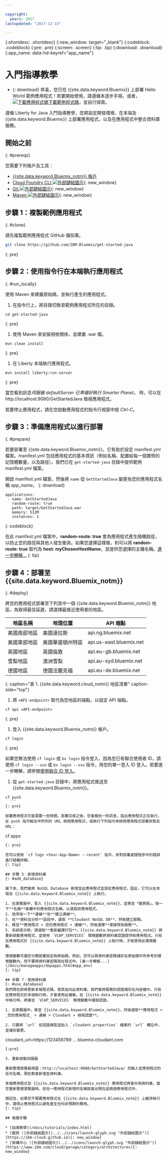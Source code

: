 ```yaml
---

copyright:
  years: 2017
lastupdated: "2017-12-15"

---
```


{:shortdesc: .shortdesc}
{:new_window: target="_blank"}
{:codeblock: .codeblock}
{:pre: .pre}
{:screen: .screen}
{:tip: .tip}
{:download: .download}
{:app_name: data-hd-keyref="app_name"}

# 入門指導教學

* {: download} 恭喜，您已在 {{site.data.keyword.Bluemix}} 上部署 Hello World 範例應用程式！若要開始使用，請遵循本逐步手冊。或者，<a class="xref" href="http://bluemix.net" target="_blank" title="（下載範例程式碼）"><img class="hidden" src="../../images/btn_starter-code.svg" alt="下載應用程式碼" />下載範例程式碼</a>，並自行探索。

遵循 Liberty for Java 入門指導教學，您將設定開發環境、在本端及 {{site.data.keyword.Bluemix}} 上部署應用程式，以及在應用程式中整合資料庫服務。

## 開始之前
{: #prereqs}

您需要下列帳戶及工具：
* [{{site.data.keyword.Bluemix_notm}} 帳戶](https://console.ng.bluemix.net/registration/)
* [Cloud Foundry CLI ![外部鏈結圖示](../../icons/launch-glyph.svg "外部鏈結圖示")](https://github.com/cloudfoundry/cli#downloads){: new_window}
* [Git ![外部鏈結圖示](../../icons/launch-glyph.svg "外部鏈結圖示")](https://git-scm.com/downloads){: new_window}
* [Maven ![外部鏈結圖示](../../icons/launch-glyph.svg "外部鏈結圖示")](https://maven.apache.org/download.cgi){: new_window}

## 步驟 1：複製範例應用程式
{: #clone}

請先複製範例應用程式 GitHub 儲存庫。
  ```bash
git clone https://github.com/IBM-Bluemix/get-started-java
  ```
  {: pre}


## 步驟 2：使用指令行在本端執行應用程式
{: #run_locally}

使用 Maven 來建置原始碼，並執行產生的應用程式。

1. 在指令行上，將目錄切換至範例應用程式所在的目錄。

  ```
cd get-started-java
  ```
  {: pre}

1. 使用 Maven 來安裝相依關係，並建置 .war 檔。

  ```
mvn clean install
  ```
  {: pre}

1. 在 Liberty 本端執行應用程式。
  ```
mvn install liberty:run-server
  ```
  {: pre}

當您看到訊息*伺服器 defaultServer 已準備好執行 Smarter Planet。* 時，可以在 http://localhost:9080/GetStartedJava 檢視應用程式。

若要停止應用程式，請在您啟動應用程式的指令行視窗中按 *Ctrl-C*。

## 步驟 3：準備應用程式以進行部署
{: #prepare}

若要部署至 {{site.data.keyword.Bluemix_notm}}，它有助於設定 manifest.yml 檔案。manifest.yml 包括應用程式的基本資訊（例如名稱、配置給每一個實例的記憶體數量，以及路徑）。我們已在 `get-started-java` 目錄中提供範例 manifest.yml 檔案。

開啟 manifest.yml 檔案，然後將 `name` 從 `GetStartedJava` 變更為您的應用程式名稱 <var class="keyword varname" data-hd-keyref="app_name">app_name</var>。
{: download}

  ```
  applications:
   - name: GetStartedJava
     random-route: true
     path: target/GetStartedJava.war
     memory: 512M
     instances: 1
  ```
  {: codeblock}

在此 manifest.yml 檔案中，**random-route: true** 會為應用程式產生隨機路徑，以防止您的路徑與其他人發生衝突。如果您選擇這樣做，則可以將 **random-route: true** 取代為 **host: myChosenHostName**，並提供您選擇的主機名稱。[進一步瞭解...](/docs/manageapps/depapps.html#appmanifest)
{: tip}

## 步驟 4：部署至 {{site.data.keyword.Bluemix_notm}}
{: #deploy}

將您的應用程式部署至下列其中一個 {{site.data.keyword.Bluemix_notm}} 地區。為取得最佳延遲，請選擇最接近使用者的地區。

| **地區名稱** | **地理位置** | **API 端點** |
|-----------------|-------------------------|-------------------|
| 美國南部地區 | 美國達拉斯 | api.ng.bluemix.net |
| 美國東部地區 | 美國華盛頓州特區 | api.us-east.bluemix.net |
| 英國地區 | 英國倫敦 | api.eu-gb.bluemix.net |
| 雪梨地區 | 澳洲雪梨 | api.au-syd.bluemix.net |
| 德國地區 | 德國法蘭克福 | api.eu-de.bluemix.net |
{: caption="表 1. {{site.data.keyword.cloud_notm}} 地區清單" caption-side="top"}

1. 將 `<API-endpoint>` 取代為您地區的端點，以設定 API 端點。
  ```
cf api <API-endpoint>
  ```
  {: pre}

1. 登入 {{site.data.keyword.Bluemix_notm}} 帳戶。
  ```
cf login
  ```
  {: pre}

  如果您無法使用 `cf login` 或 `bx login` 指令登入，因為您已有聯合使用者 ID，請使用 `cf login --sso` 或 `bx login --sso` 指令，用您的單一登入 ID 登入。若要進一步瞭解，請參閱[使用聯合 ID 登入](https://console.bluemix.net/docs/cli/login_federated_id.html#federated_id)。


1. 從 `get-started-java` 目錄中，將應用程式推送至 {{site.data.keyword.Bluemix_notm}}。
  ```
cf push
    ```
  {: pre}

部署應用程式可能需要一些時間。部署完成之後，您會看到一則訊息，指出應用程式正在執行。在 push 指令輸出中所列的 URL 檢視應用程式，或執行下列指令來檢視應用程式部署狀態及 URL：
  ```
cf apps
  ```
  {: pre}

您可以使用 `cf logs <Your-App-Name> --recent` 指令，來對部署處理程序中的錯誤進行疑難排解。
{: tip}  

## 步驟 5：新增資料庫
{: #add_database}

接下來，我們會將 NoSQL Database 新增至此應用程式並設定應用程式，因此，它可以在本端及 {{site.data.keyword.Bluemix_notm}} 上執行。

1. 在瀏覽器中，登入 {{site.data.keyword.Bluemix_notm}}，並移至「儀表板」。按一下**名稱**直欄中的應用程式名稱，以選取該應用程式。
2. 依序按一下**連線**及**建立連線**。
3. 在**資料及分析**區段中，選取 **Cloudant NoSQL DB**，然後建立服務。
4. 移至**應用程式 > 您的應用程式 > 連線**，然後選擇**連接現有服務**。
5. 系統提示時，請選取**重新編譯打包**。{{site.data.keyword.Bluemix_notm}} 將重新啟動應用程式，並使用 `VCAP_SERVICES` 環境變數將資料庫認證提供給應用程式。只有在應用程式於 {{site.data.keyword.Bluemix_notm}} 上執行時，才能使用此環境變數。

環境變數可讓您分開部署設定與原始碼。例如，您可以將資料庫密碼儲存在原始碼中所參考的環境變數內，而不要將資料庫密碼寫在程式中。[進一步瞭解...](/docs/manageapps/depapps.html#app_env)
{: tip}

## 步驟 7：使用資料庫
{: #use_database}
我們現在即將更新本端程式碼，使其指向此資料庫。我們會將服務的認證儲存在內容檔中。只有在應用程式於本端執行時，才會使用此檔案。在 {{site.data.keyword.Bluemix_notm}} 中執行時，將會從 `VCAP_SERVICES` 環境變數中讀取認證。

1. 在瀏覽器中，移至 {{site.data.keyword.Bluemix_notm}}，然後選取**應用程式 > _您的應用程式_ > 連線 > Cloudant > 檢視認證**。

2. 只要將 `url` 從認證複製並貼入 `cloudant.properties` 檔案的 `url` 欄位中，並儲存變更。
  ```
  cloudant_url=https://123456789 ... bluemix.cloudant.com
  ```
  {:pre}

3. 重新啟動伺服器

  重新整理瀏覽器視圖：http://localhost:9080/GetStartedJava/ 您輸入至應用程式的任何名稱，現在都會新增至資料庫。

  本端應用程式及 {{site.data.keyword.Bluemix_notm}} 應用程式將會共用資料庫。當您重新整理瀏覽器時，從任一應用程式新增的名稱就會出現在這兩個應用程式中。

請記住，如果您不需要應用程式在 {{site.data.keyword.Bluemix_notm}} 上維持執行中，請停止應用程式以避免產生任何非預期的費用。
{: tip}  

## 後續步驟

* [指導教學](/docs/tutorials/index.html)
* [範例 ![外部鏈結圖示](../../icons/launch-glyph.svg "外部鏈結圖示")](https://ibm-cloud.github.io){: new_window}
* [架構中心 ![外部鏈結圖示](../../icons/launch-glyph.svg "外部鏈結圖示")](https://www.ibm.com/cloud/garage/category/architectures){: new_window}
